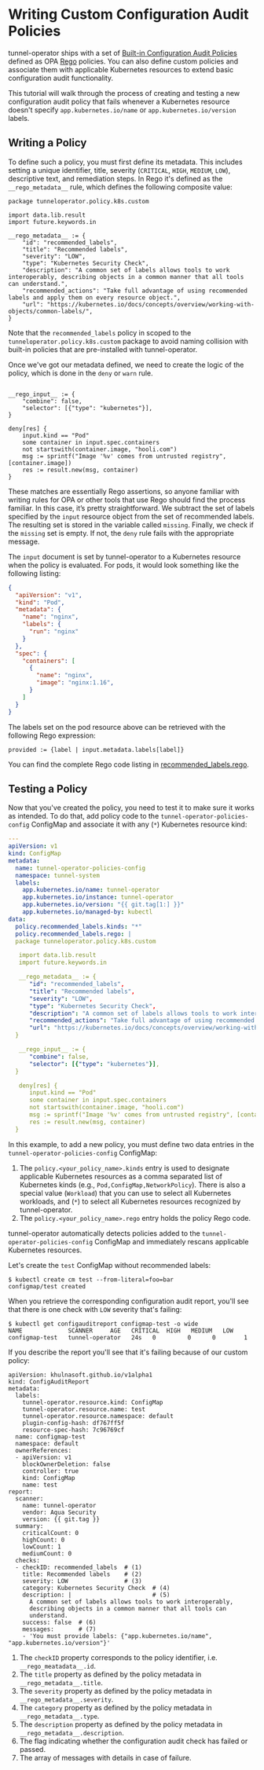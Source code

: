 # Writing Custom Configuration Audit Policies

tunnel-operator ships with a set of [Built-in Configuration Audit Policies] defined as OPA [Rego] policies. You can also
define custom policies and associate them with applicable Kubernetes resources to extend basic configuration audit
functionality.

This tutorial will walk through the process of creating and testing a new configuration audit policy that fails whenever
a Kubernetes resource doesn't specify `app.kubernetes.io/name` or `app.kubernetes.io/version` labels.

## Writing a Policy

To define such a policy, you must first define its metadata. This includes setting a unique identifier, title, severity
(`CRITICAL`, `HIGH`, `MEDIUM`, `LOW`), descriptive text, and remediation steps. In Rego it's defined as the
`__rego_metadata__` rule, which defines the following composite value:

```opa
package tunneloperator.policy.k8s.custom

import data.lib.result
import future.keywords.in

__rego_metadata__ := {
    "id": "recommended_labels",
    "title": "Recommended labels",
    "severity": "LOW",
    "type": "Kubernetes Security Check",
    "description": "A common set of labels allows tools to work interoperably, describing objects in a common manner that all tools can understand.",
    "recommended_actions": "Take full advantage of using recommended labels and apply them on every resource object.",
    "url": "https://kubernetes.io/docs/concepts/overview/working-with-objects/common-labels/",
}
```

Note that the `recommended_labels` policy in scoped to the `tunneloperator.policy.k8s.custom` package to avoid naming
collision with built-in policies that are pre-installed with tunnel-operator.

Once we've got our metadata defined, we need to create the logic of the policy, which is done in the `deny` or `warn`
rule.

```opa

__rego_input__ := {
	"combine": false,
	"selector": [{"type": "kubernetes"}],
}

deny[res] {
	input.kind == "Pod"
	some container in input.spec.containers
	not startswith(container.image, "hooli.com")
	msg := sprintf("Image '%v' comes from untrusted registry", [container.image])
	res := result.new(msg, container)
}
```

These matches are essentially Rego assertions, so anyone familiar with writing rules for OPA or other tools that use
Rego should find the process familiar. In this case, it’s pretty straightforward. We subtract the set of labels
specified by the `input` resource object from the set of recommended labels. The resulting set is stored in the variable
called `missing`. Finally, we check if the `missing` set is empty. If not, the `deny` rule fails with the appropriate
message.

The `input` document is set by tunnel-operator to a Kubernetes resource when the policy is evaluated. For pods, it would look
something like the following listing:

```json
{
  "apiVersion": "v1",
  "kind": "Pod",
  "metadata": {
    "name": "nginx",
    "labels": {
      "run": "nginx"
    }
  },
  "spec": {
    "containers": [
      {
        "name": "nginx",
        "image": "nginx:1.16",
      }
    ]
  }
}
```

The labels set on the pod resource above can be retrieved with the following Rego expression:

```opa
provided := {label | input.metadata.labels[label]}
```

You can find the complete Rego code listing in [recommended_labels.rego](./recommended_labels.rego).

## Testing a Policy

Now that you've created the policy, you need to test it to make sure it works as intended. To do that, add policy code to
the `tunnel-operator-policies-config` ConfigMap and associate it with any (`*`) Kubernetes resource kind:

```yaml
---
apiVersion: v1
kind: ConfigMap
metadata:
  name: tunnel-operator-policies-config
  namespace: tunnel-system
  labels:
    app.kubernetes.io/name: tunnel-operator
    app.kubernetes.io/instance: tunnel-operator
    app.kubernetes.io/version: "{{ git.tag[1:] }}"
    app.kubernetes.io/managed-by: kubectl
data:
  policy.recommended_labels.kinds: "*"
  policy.recommended_labels.rego: |
  package tunneloperator.policy.k8s.custom

   import data.lib.result
   import future.keywords.in

   __rego_metadata__ := {
      "id": "recommended_labels",
      "title": "Recommended labels",
      "severity": "LOW",
      "type": "Kubernetes Security Check",
      "description": "A common set of labels allows tools to work interoperably, describing objects in a common manner that all tools can understand.",
      "recommended_actions": "Take full advantage of using recommended labels and apply them on every resource object.",
      "url": "https://kubernetes.io/docs/concepts/overview/working-with-objects/common-labels/",
  }

   __rego_input__ := {
      "combine": false,
      "selector": [{"type": "kubernetes"}],
  }

   deny[res] {
      input.kind == "Pod"
      some container in input.spec.containers
      not startswith(container.image, "hooli.com")
      msg := sprintf("Image '%v' comes from untrusted registry", [container.image])
      res := result.new(msg, container)
  }
```

In this example, to add a new policy, you must define two data entries in the `tunnel-operator-policies-config`
ConfigMap:

1. The `policy.<your_policy_name>.kinds` entry is used to designate applicable Kubernetes resources as a comma separated
   list of Kubernetes kinds (e.g., `Pod,ConfigMap,NetworkPolicy`). There is also a special value (`Workload`) that you
   can use to select all Kubernetes workloads, and (`*`) to select all Kubernetes resources recognized by tunnel-operator.
2. The `policy.<your_policy_name>.rego` entry holds the policy Rego code.

tunnel-operator automatically detects policies added to the `tunnel-operator-policies-config` ConfigMap and immediately rescans
applicable Kubernetes resources.

Let's create the `test` ConfigMap without recommended labels:

```console
$ kubectl create cm test --from-literal=foo=bar
configmap/test created
```

When you retrieve the corresponding configuration audit report, you'll see that there is one check with `LOW` severity
that's failing:

```console
$ kubectl get configauditreport configmap-test -o wide
NAME             SCANNER     AGE   CRITICAL  HIGH   MEDIUM   LOW
configmap-test   tunnel-operator   24s   0         0      0        1
```

If you describe the report you'll see that it's failing because of our custom policy:

``` { .yaml .annotate }
apiVersion: khulnasoft.github.io/v1alpha1
kind: ConfigAuditReport
metadata:
  labels:
    tunnel-operator.resource.kind: ConfigMap
    tunnel-operator.resource.name: test
    tunnel-operator.resource.namespace: default
    plugin-config-hash: df767ff5f
    resource-spec-hash: 7c96769cf
  name: configmap-test
  namespace: default
  ownerReferences:
  - apiVersion: v1
    blockOwnerDeletion: false
    controller: true
    kind: ConfigMap
    name: test
report:
  scanner:
    name: tunnel-operator
    vendor: Aqua Security
    version: {{ git.tag }}
  summary:
    criticalCount: 0
    highCount: 0
    lowCount: 1
    mediumCount: 0
  checks:
  - checkID: recommended_labels  # (1)
    title: Recommended labels    # (2)
    severity: LOW                # (3)
    category: Kubernetes Security Check  # (4)
    description: |                       # (5)
      A common set of labels allows tools to work interoperably,
      describing objects in a common manner that all tools can
      understand.
    success: false  # (6)
    messages:       # (7)
    - 'You must provide labels: {"app.kubernetes.io/name", "app.kubernetes.io/version"}'
```

1. The `checkID` property corresponds to the policy identifier, i.e. `__rego_meatadata__.id`.
2. The `title` property as defined by the policy metadata in `__rego_metadata__.title`.
3. The `severity` property as defined by the policy metadata in `__rego_metadata__.severity`.
4. The `category` property as defined by the policy metadata in `__rego_metadata__.type`.
5. The `description` property as defined by the policy metadata in `__rego_metadata__.description`.
6. The flag indicating whether the configuration audit check has failed or passed.
7. The array of messages with details in case of failure.

[Built-in Configuration Audit Policies]: ../docs/configuration-auditing/built-in-policies.md
[Rego]: https://www.openpolicyagent.org/docs/latest/#rego
[recommended labels]: https://kubernetes.io/docs/concepts/overview/working-with-objects/common-labels
